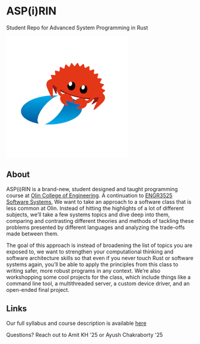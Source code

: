 # ASP(i)RIN

Student Repo for Advanced System Programming in Rust

<img src="assets/aspirin.png" alt="olin ferris!" width="325"/>

## About
ASP(i)RIN is a brand-new, student designed and taught programming course at [Olin College of Engineering](olin.edu). A continuation to [ENGR3525 Software Systems](softsys.olin.edu), We want to take an approach to a software class that is less common at Olin. Instead of hitting the highlights of a lot of different subjects, we’ll take a few systems topics and dive deep into them, comparing and contrasting different theories and methods of tackling these problems presented by different languages and analyzing the trade-offs made between them.

The goal of this approach is instead of broadening the list of topics you are exposed to, we want to strengthen your computational thinking and software architecture skills so that even if you never touch Rust or software systems again, you’ll be able to apply the principles from this class to writing safer, more robust programs in any context.
We’re also workshopping some cool projects for the class, which include things like a command line tool, a multithreaded server, a custom device driver, and an open-ended final project.

## Links
 
Our full syllabus and course description is available [here](tinyurl.com/aspirin-syllabus)

Questions? Reach out to Amit KH '25 or Ayush Chakraborty '25


